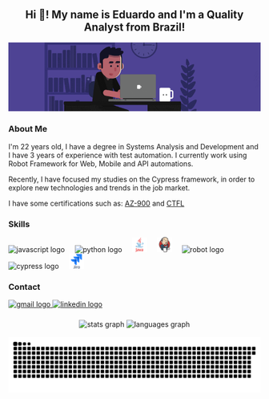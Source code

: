 <h2 align="center">Hi 👋! My name is Eduardo and I'm a Quality Analyst from Brazil!</h2>


<p align="center"><img src="programming.gif"></p>

### About Me

I'm 22 years old, I have a degree in Systems Analysis and Development and I have 3 years of experience with test automation. I currently work using Robot Framework for Web, Mobile and API automations. 

Recently, I have focused my studies on the Cypress framework, in order to explore new technologies and trends in the job market.

I have some certifications such as: <a href="https://learn.microsoft.com/pt-br/users/eduardoberg-4638/credentials/f3d22f9bf2b3ce95">AZ-900</a> and <a href="https://bcr.bstqb.org.br/cert?field_certificado_numero_value=+24-CTFL-13381-BR&field_certificado_nome_value=">CTFL</a> 







### Skills
<div align="left">
  <img src="https://cdn.jsdelivr.net/gh/devicons/devicon/icons/javascript/javascript-original.svg" height="30" alt="javascript logo"  />
  <img width="12" />
  <img src="https://cdn.jsdelivr.net/gh/devicons/devicon/icons/python/python-original.svg" height="30" alt="python logo"  />
  <img width="12" />
  <img src="https://github.com/devicons/devicon/blob/master/icons/java/java-original-wordmark.svg" height="30" alt="java logo"  />
  <img width="12" />
  <img src="https://github.com/devicons/devicon/blob/master/icons/jenkins/jenkins-original.svg" height="30" alt="jenkins logo"  />
  <img width="12" />
  <img src="https://cdn.worldvectorlogo.com/logos/robot-framework.svg" height="30" alt="robot logo"  />
  <img width="12" />
  <img src="https://logowik.com/content/uploads/images/cypress8748.logowik.com.webp" height="30" alt="cypress logo"  />
  <img width="12" />
  <img src="https://github.com/devicons/devicon/blob/master/icons/jira/jira-original-wordmark.svg" height="30" alt="jira logo"  />
</div>

### Contact
<div align="left">
  <a href="https://mail.google.com/mail/?view=cm&fs=1&to=duhberg@gmail.com" target="_blank">
    <img src="https://img.shields.io/static/v1?message=Gmail&logo=gmail&label=&color=D14836&logoColor=white&labelColor=&style=for-the-badge" height="35" alt="gmail logo"  />
  </a>
  <a href="https://www.linkedin.com/in/eduardo-berg/" target="_blank">
    <img src="https://img.shields.io/static/v1?message=LinkedIn&logo=linkedin&label=&color=0077B5&logoColor=white&labelColor=&style=for-the-badge" height="35" alt="linkedin logo"  />
  </a>
</div>

###
###

<div align="center">
  <img src="https://github-readme-stats.vercel.app/api?username=duhberg&hide_title=false&hide_rank=false&show_icons=true&include_all_commits=true&count_private=true&disable_animations=false&theme=dracula&locale=en&hide_border=false" height="150" alt="stats graph"  />
  <img src="https://github-readme-stats.vercel.app/api/top-langs?username=duhberg&locale=en&hide_title=false&layout=compact&card_width=320&langs_count=5&theme=dracula&hide_border=false" height="150" alt="languages graph" />
</div>



<br clear="both">

<img src="https://raw.githubusercontent.com/duhberg/duhberg/output/snake.svg" alt="Snake animation" />

###
